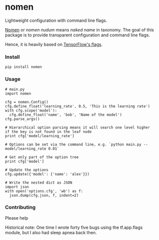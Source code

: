 # nomen
Lightweight configuration with command line flags.

[Nomen](https://en.wikipedia.org/wiki/Nomen_nudum) or _nomen nudum_ means _naked name_ in taxonomy. The goal of this package is to provide transparent configuration and command line flags.

Hence, it is heavily based on [TensorFlow's flags](https://github.com/tensorflow/tensorflow/blob/ad5a583e7b9f095d1d0151fd24f9e5055d5dd6ab/tensorflow/python/platform/flags.py).

### Install
```
pip install nomen
```

### Usage
```
# main.py
import nomen

cfg = nomen.Config()
cfg.define_float('learning_rate', 0.5, 'This is the learning rate')
with cfg.scope('model'):
  cfg.define_float('name', 'bob', 'Name of the model')
cfg.parse_args()

# Hierarchical option parsing means it will search one level higher
if the key is not found in the leaf node
print cfg['model/learning_rate']

# Options can be set via the command line, e.g. `python main.py --model/learning_rate 0.01`

# Get only part of the option tree
print cfg['model']

# Update the options
cfg.update({'model': {'name': 'alex'}})

# Write the nested dict as JSON
import json
with open('options.cfg', 'wb') as f:
  json.dump(cfg.json, f, indent=2)
```

### Contributing
Please help

Historical note: One time I wrote forty five bugs using the tf.app.flags module, but I also had sleep apnea back then.
